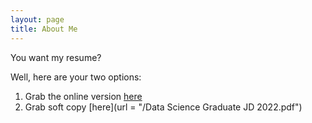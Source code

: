 ```yaml
---
layout: page
title: About Me
---
```


You want my resume?

Well, here are your two options:

1. Grab the online version [here](https://www.google.com/)
2. Grab soft copy [here](url = "/Data Science Graduate JD 2022.pdf")
